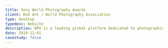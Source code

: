 ```yaml
---
title: Sony World Photography Awards
client: Red Ant / World Photography Association
type: desktop
typedesc: Website
description: WPO is a leading global platform dedicated to photographic culture and the Sony World Photography Awards is one of the world's most prestigious photography competitions. I worked with a multidisciplinary team to design and test the photo sharing, competition entry, and judging systems.
date: 2010-12-01
casestudy: false
---
```

